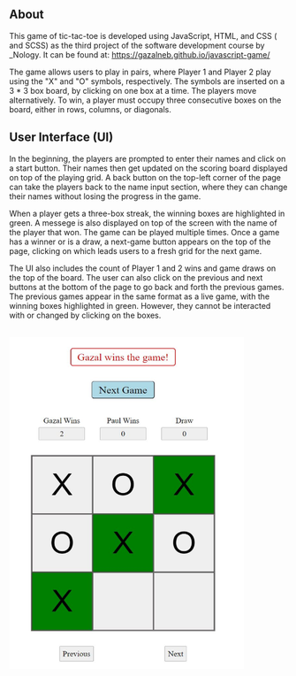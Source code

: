## About

This game of tic-tac-toe is developed using JavaScript, HTML, and CSS ( and SCSS) as the third project of the software development course by _Nology. It can be found at: https://gazalneb.github.io/javascript-game/

The game allows users to play in pairs, where Player 1 and Player 2 play using the "X" and "O" symbols, respectively. The symbols are inserted on a 3 * 3 box board, by clicking on one box at a time. The players move alternatively. To win, a player must occupy three consecutive boxes on the board, either in rows, columns, or diagonals. 


## User Interface (UI)

In the beginning, the players are prompted to enter their names and click on a start button. Their names then get updated on the scoring board displayed on top of the playing grid. A back button on the top-left corner of the page can take the players back to the name input section, where they can change their names without losing the progress in the game.

When a player gets a three-box streak, the winning boxes are highlighted in green. A messege is also displayed on top of the screen with the name of the player that won. The game can be played multiple times. Once a game has a winner or is a draw, a next-game button appears on the top of the page, clicking on which leads users to a fresh grid for the next game. 

The UI also includes the count of Player 1 and 2 wins and game draws on the top of the board. The user can also click on the previous and next buttons at the bottom of the page to go back and forth the previous games. The previous games appear in the same format as a live game, with the winning boxes highlighted in green. However, they cannot be interacted with or changed by clicking on the boxes.

<br/>

<img src="./images/game-screenshot.JPG" alt="screenshot of my game" width="425px" height = "600px">


